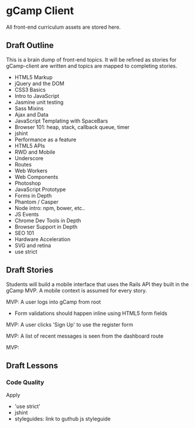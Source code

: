 # gCamp Client

All front-end curriculum assets are stored here.

## Draft Outline

This is a brain dump of front-end topics. It will be refined as stories
for gCamp-client are written and topics are mapped to completing
stories.

- HTML5 Markup
- jQuery and the DOM
- CSS3 Basics
- Intro to JavaScript
- Jasmine unit testing
- Sass Mixins
- Ajax and Data
- JavaScript Templating with SpaceBars
- Browser 101: heap, stack, callback queue, timer
- jshint
- Performance as a feature
- HTML5 APIs
- RWD and Mobile
- Underscore
- Routes
- Web Workers
- Web Components
- Photoshop
- JavaScript Prototype
- Forms in Depth
- Phantom / Casper
- Node intro: npm, bower, etc..
- JS Events
- Chrome Dev Tools in Depth
- Browser Support in Depth
- SEO 101
- Hardware Acceleration
- SVG and retina
- use strict

## Draft Stories

Students will build a mobile interface that uses the Rails API they
built in the gCamp MVP. A mobile context is assumed for every story.

MVP: A user logs into gCamp from root
- Form validations should happen inline using HTML5 form fields

MVP: A user clicks 'Sign Up' to use the register form

MVP: A list of recent messages is seen from the dashboard route

MVP:

## Draft Lessons

### Code Quality
Apply

- 'use strict'
- jshint
- styleguides: link to guthub js styleguide
